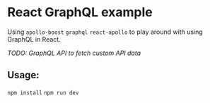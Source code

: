 # React GraphQL example

Using `apollo-boost` `graphql` `react-apollo` to play around with using GraphQL in React.

_TODO: GraphQL API to fetch custom API data_

## Usage:

`npm install`
`npm run dev`
